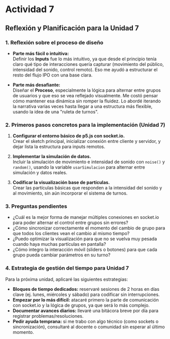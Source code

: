 # Actividad 7

## **Reflexión y Planificación para la Unidad 7**


### **1. Reflexión sobre el proceso de diseño**

- **Parte más fácil o intuitiva:**  
  Definir los **Inputs** fue lo más intuitivo, ya que desde el principio tenía claro qué tipo de interacciones quería capturar (movimiento del público, intensidad del sonido, control remoto). Eso me ayudó a estructurar el resto del flujo IPO con una base clara.

- **Parte más desafiante:**  
  Diseñar el **Proceso**, especialmente la lógica para alternar entre grupos de usuarios y que eso se vea reflejado visualmente. Me costó pensar cómo mantener esa dinámica sin romper la fluidez. Lo abordé iterando la narrativa varias veces hasta llegar a una estructura más flexible, usando la idea de una "ruleta de turnos".

### **2. Primeros pasos concretos para la implementación (Unidad 7)**

1. **Configurar el entorno básico de p5.js con socket.io.**  
   Crear el sketch principal, inicializar conexión entre cliente y servidor, y dejar lista la estructura para inputs remotos.

2. **Implementar la simulación de datos.**  
   Incluir la simulación de movimiento e intensidad de sonido con `noise()` y `random()`, usando la variable `usarSimulacion` para alternar entre simulación y datos reales.

3. **Codificar la visualización base de partículas.**  
   Crear las partículas básicas que responden a la intensidad del sonido y al movimiento, sin aún incorporar el sistema de turnos.

### **3. Preguntas pendientes**

- ¿Cuál es la mejor forma de manejar múltiples conexiones en socket.io para poder alternar el control entre grupos sin errores?
- ¿Cómo sincronizar correctamente el momento del cambio de grupo para que todos los clientes vean el cambio al mismo tiempo?
- ¿Puedo optimizar la visualización para que no se vuelva muy pesada cuando haya muchas partículas en pantalla?
- ¿Cómo integro la interacción móvil (sliders o botones) para que cada grupo pueda cambiar parámetros en su turno?

### **4. Estrategia de gestión del tiempo para Unidad 7**

Para la próxima unidad, aplicaré las siguientes estrategias:

- **Bloques de tiempo dedicados:** reservaré sesiones de 2 horas en días clave (ej. lunes, miércoles y sábado) para codificar sin interrupciones.
- **Empezar por lo más difícil:** atacaré primero la parte de comunicación con socket.io y la lógica de grupos, ya que será lo más complejo.
- **Documentar avances diarios:** llevaré una bitácora breve por día para registrar problemas/resoluciones.
- **Pedir ayuda temprana:** si me trabo con algo técnico (como sockets o sincronización), consultaré al docente o comunidad sin esperar al último momento.

